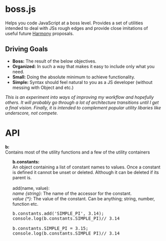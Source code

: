 boss.js
=======

Helps you code JavaScript at a boss level. Provides a set of utilities intended to deal with JSs rough edges and provide close imitations of useful future [Harmony](http://wiki.ecmascript.org/doku.php?id=harmony:specification_drafts) proposals.

Driving Goals
-------------

* **Boss:** The result of the below objectives.
* **Organized:** In such a way that makes it easy to include only what you need.
* **Small:** Doing the absolute minimum to achieve functionality.
* **Simple:** Syntax should feel natural to you as a JS developer (without messing with Object and etc.)

*This is an experiment into ways of improving my workflow and hopefully others. It will probably go through a lot of architecture transitions until I get a final vision. Finally, it is intended to complement popular utility libaries like underscore, not compete.*

API
===

**b:**<br/>
Contains most of the utility functions and a few of the utility containers

<ul>
  <b>b.constants:</b><br/>
    An object containing a list of constant names to values. Once a constant is defined it cannot be unset or deleted. Although it can be deleted if its parent is.<br/>
    <br/>
    add(name, value):<br/>
    <i>name {string}:</i> The name of the accessor for the constant.<br/>
    <i>value {*}:</i> The value of the constant. Can be anything; string, number, function etc.<br/>

<pre>
b.constants.add('SIMPLE_PI', 3.14);
console.log(b.constants.SIMPLE_PI)// 3.14

b.constants.SIMPLE_PI = 3.15;
console.log(b.constants.SIMPLE_PI)// 3.14
</pre>
</ul>
